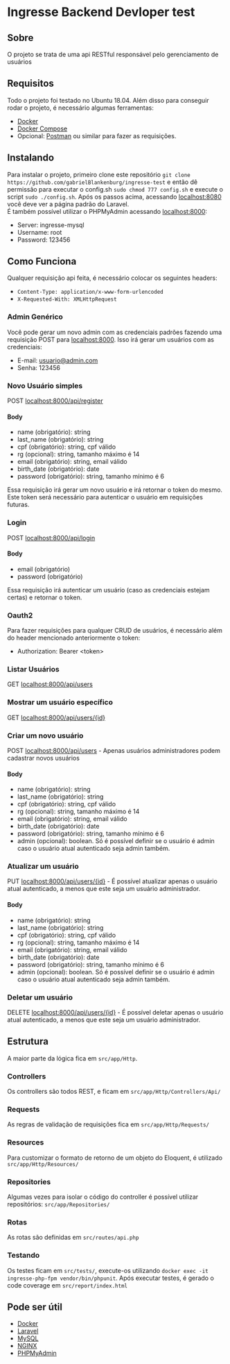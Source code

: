 # Ingresse Backend Devloper test

## Sobre

O projeto se trata de uma api RESTful responsável pelo gerenciamento de usuários

## Requisitos

Todo o projeto foi testado no Ubuntu 18.04. Além disso para conseguir rodar o projeto, é necessário algumas ferramentas:

- [Docker](https://www.docker.com/)
- [Docker Compose](https://docs.docker.com/compose/)
- Opcional: [Postman](https://www.getpostman.com) ou similar para fazer as requisições.

## Instalando

Para instalar o projeto, primeiro clone este repositório `git clone https://github.com/gabrielBlankenburg/ingresse-test` e então dê permissão para executar o config.sh `sudo chmod 777 config.sh` e execute o script `sudo ./config.sh`.
Após os passos acima, acessando [localhost:8080](http://localhost:8080/) você deve ver a página padrão do Laravel. <br/>
É também possível utilizar o PHPMyAdmin acessando [localhost:8000](http://localhost:8000/):
- Server: ingresse-mysql
- Username: root
- Password: 123456

## Como Funciona

Qualquer requisição api feita, é necessário colocar os seguintes headers: 
- `Content-Type: application/x-www-form-urlencoded`
- `X-Requested-With: XMLHttpRequest` 

### Admin Genérico
Você pode gerar um novo admin com as credenciais padrões fazendo uma requisição POST para [localhost:8000](http://localhost:8000/api/register-first-admin). Isso irá gerar um usuários com as credenciais: 

- E-mail: usuario@admin.com
- Senha: 123456

### Novo Usuário simples
POST [localhost:8000/api/register](http://localhost:8000/api/register)

#### Body

- name (obrigatório): string
- last_name (obrigatório): string
- cpf (obrigatório): string, cpf válido
- rg (opcional): string, tamanho máximo é 14
- email (obrigatório): string, email válido
- birth_date (obrigatório): date
- password (obrigatório): string, tamanho mínimo é 6

Essa requisição irá gerar um novo usuário e irá retornar o token do mesmo. Este token será necessário para autenticar o usuário em requisições futuras.

### Login
POST [localhost:8000/api/login](http://localhost:8000/api/login)

#### Body

- email (obrigatório)
- password (obrigatório)

Essa requisição irá autenticar um usuário (caso as credenciais estejam certas) e retornar o token.

### Oauth2
Para fazer requisições para qualquer CRUD de usuários, é necessário além do header mencionado anteriormente o token:
- Authorization: Bearer &lt;token&gt;

### Listar Usuários
GET [localhost:8000/api/users](http://localhost:8000/api/users)

### Mostrar um usuário específico
GET [localhost:8000/api/users/{id}](http://localhost:8000/api/users/{id})

### Criar um novo usuário
POST [localhost:8000/api/users](http://localhost:8000/api/users) - Apenas usuários administradores podem cadastrar novos usuários

#### Body
- name (obrigatório): string
- last_name (obrigatório): string
- cpf (obrigatório): string, cpf válido
- rg (opcional): string, tamanho máximo é 14
- email (obrigatório): string, email válido
- birth_date (obrigatório): date
- password (obrigatório): string, tamanho mínimo é 6
- admin (opcional): boolean. Só é possível definir se o usuário é admin caso o usuário atual autenticado seja admin também.

### Atualizar um usuário
PUT [localhost:8000/api/users/{id}](http://localhost:8000/api/users/{id}) - É possível atualizar apenas o usuário atual autenticado, a menos que este seja um usuário administrador.

#### Body
- name (obrigatório): string
- last_name (obrigatório): string
- cpf (obrigatório): string, cpf válido
- rg (opcional): string, tamanho máximo é 14
- email (obrigatório): string, email válido
- birth_date (obrigatório): date
- password (obrigatório): string, tamanho mínimo é 6
- admin (opcional): boolean. Só é possível definir se o usuário é admin caso o usuário atual autenticado seja admin também.

### Deletar um usuário
DELETE [localhost:8000/api/users/{id}](http://localhost:8000/api/users/{id}) - É possível deletar apenas o usuário atual autenticado, a menos que este seja um usuário administrador.

## Estrutura
A maior parte da lógica fica em `src/app/Http`.

### Controllers
Os controllers são todos REST, e ficam em `src/app/Http/Controllers/Api/`

### Requests
As regras de validação de requisições fica em `src/app/Http/Requests/`

### Resources
Para customizar o formato de retorno de um objeto do Eloquent, é utilizado `src/app/Http/Resources/`

### Repositories
Algumas vezes para isolar o código do controller é possível utilizar repositórios: `src/app/Repositories/`

### Rotas
As rotas são definidas em `src/routes/api.php`

### Testando
Os testes ficam em `src/tests/`, execute-os utilizando `docker exec -it ingresse-php-fpm vendor/bin/phpunit`.
Após executar testes, é gerado o code coverage em `src/report/index.html`

## Pode ser útil
- [Docker](https://www.docker.com/)
- [Laravel](https://laravel.com/)
- [MySQL](https://www.mysql.com/)
- [NGINX](https://www.nginx.com/)
- [PHPMyAdmin](https://www.phpmyadmin.net/)